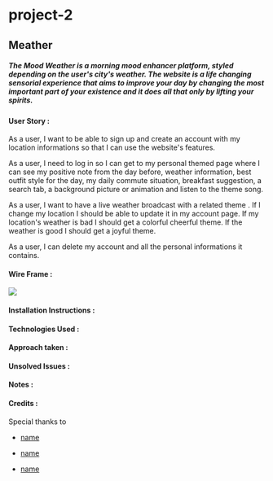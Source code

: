 # project-2

## Meather

##### The Mood Weather is a morning mood enhancer platform, styled depending on the user's city's weather. The website is a life changing sensorial experience that aims to improve your day by changing the most important part of your existence and it does all that only by lifting your spirits.

#### User Story :

As a user, I want to be able to sign up and create an account with my location informations so that I can use the website's features.

As a user, I need to log in so I can get to my personal themed page where I can see my positive note from the day before, weather information, best outfit style for the day, my daily commute situation, breakfast suggestion, a search tab, a background picture or animation and listen to the theme song.

As a user, I want to have a live weather broadcast with a related theme .
  If I change my location I should be able to update it in my account page.
  If my location's weather is bad I should get a colorful cheerful theme.
  If the weather is good I should get a joyful theme.

As a user, I can delete my account and all the personal informations it contains.

#### Wire Frame :

![](url)

#### Installation Instructions :

#### Technologies Used :

#### Approach taken :

#### Unsolved Issues :

#### Notes :

#### Credits :

Special thanks to

- [name](url)

- [name](url)

- [name](url) 
